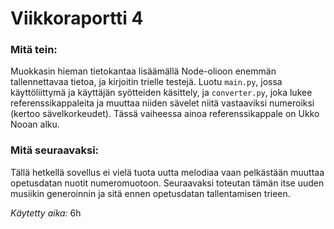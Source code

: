 # Viikkoraportti 4

### Mitä tein:

Muokkasin hieman tietokantaa lisäämällä Node-olioon enemmän tallennettavaa tietoa, ja kirjoitin trielle testejä. Luotu `main.py`, jossa käyttöliittymä ja käyttäjän syötteiden käsittely, ja `converter.py`, joka lukee referenssikappaleita ja muuttaa niiden sävelet niitä vastaaviksi numeroiksi (kertoo sävelkorkeudet). Tässä vaiheessa ainoa referenssikappale on Ukko Nooan alku.

### Mitä seuraavaksi:

Tällä hetkellä sovellus ei vielä tuota uutta melodiaa vaan pelkästään muuttaa opetusdatan nuotit numeromuotoon. Seuraavaksi toteutan tämän itse uuden musiikin generoinnin ja sitä ennen opetusdatan tallentamisen trieen. 

*Käytetty aika:* 6h
